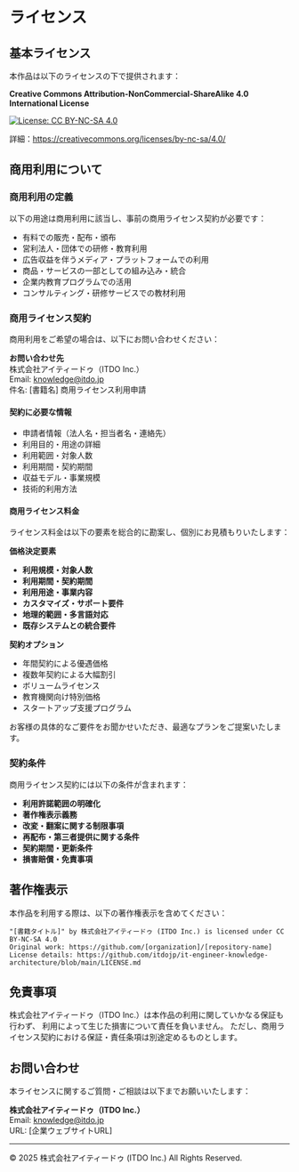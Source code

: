# ライセンス

## 基本ライセンス

本作品は以下のライセンスの下で提供されます：

**Creative Commons Attribution-NonCommercial-ShareAlike 4.0 International License**

[![License: CC BY-NC-SA 4.0](https://licensebuttons.net/l/by-nc-sa/4.0/80x15.png)](https://creativecommons.org/licenses/by-nc-sa/4.0/)

詳細：https://creativecommons.org/licenses/by-nc-sa/4.0/

## 商用利用について

### 商用利用の定義
以下の用途は商用利用に該当し、事前の商用ライセンス契約が必要です：

- 有料での販売・配布・頒布
- 営利法人・団体での研修・教育利用
- 広告収益を伴うメディア・プラットフォームでの利用
- 商品・サービスの一部としての組み込み・統合
- 企業内教育プログラムでの活用
- コンサルティング・研修サービスでの教材利用

### 商用ライセンス契約

商用利用をご希望の場合は、以下にお問い合わせください：

**お問い合わせ先**  
株式会社アイティードゥ（ITDO Inc.）  
Email: [knowledge@itdo.jp](mailto:knowledge@itdo.jp)  
件名: [書籍名] 商用ライセンス利用申請

#### 契約に必要な情報
- 申請者情報（法人名・担当者名・連絡先）
- 利用目的・用途の詳細
- 利用範囲・対象人数
- 利用期間・契約期間
- 収益モデル・事業規模
- 技術的利用方法

#### 商用ライセンス料金

ライセンス料金は以下の要素を総合的に勘案し、個別にお見積もりいたします：

**価格決定要素**
- **利用規模・対象人数**
- **利用期間・契約期間**
- **利用用途・事業内容**
- **カスタマイズ・サポート要件**
- **地理的範囲・多言語対応**
- **既存システムとの統合要件**

**契約オプション**
- 年間契約による優遇価格
- 複数年契約による大幅割引
- ボリュームライセンス
- 教育機関向け特別価格
- スタートアップ支援プログラム

お客様の具体的なご要件をお聞かせいただき、最適なプランをご提案いたします。

### 契約条件

商用ライセンス契約には以下の条件が含まれます：

- **利用許諾範囲の明確化**
- **著作権表示義務**
- **改変・翻案に関する制限事項**
- **再配布・第三者提供に関する条件**
- **契約期間・更新条件**
- **損害賠償・免責事項**

## 著作権表示

本作品を利用する際は、以下の著作権表示を含めてください：

```
"[書籍タイトル]" by 株式会社アイティードゥ (ITDO Inc.) is licensed under CC BY-NC-SA 4.0
Original work: https://github.com/[organization]/[repository-name]
License details: https://github.com/itdojp/it-engineer-knowledge-architecture/blob/main/LICENSE.md
```

## 免責事項

株式会社アイティードゥ（ITDO Inc.）は本作品の利用に関していかなる保証も行わず、
利用によって生じた損害について責任を負いません。
ただし、商用ライセンス契約における保証・責任条項は別途定めるものとします。

## お問い合わせ

本ライセンスに関するご質問・ご相談は以下までお願いいたします：

**株式会社アイティードゥ（ITDO Inc.）**  
Email: knowledge@itdo.jp  
URL: [企業ウェブサイトURL]

---
© 2025 株式会社アイティードゥ (ITDO Inc.)
All Rights Reserved.